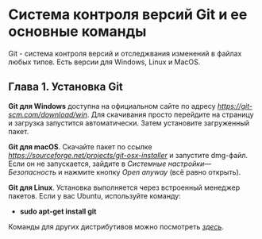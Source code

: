 # Система контроля версий Git и ее основные команды

Git - система контроля версий и отследжвания изменений в файлах любых типов. Есть версии для Windows, Linux и MacOS.

## Глава 1. Установка Git

 **Git для Windows** доступна на официальном сайте по адресу _<https://git-scm.com/download/win>_. Для скачивания просто перейдите на страницу и загрузка запустится автоматически. Затем установите загруженный пакет.

 **Git для macOS**. Скачайте пакет по ссылке _<https://sourceforge.net/projects/git-osx-installer>_ и запустите dmg-файл. Если он не запускается, зайдите в _Системные настройки—Безопасность_ и нажмите кнопку _Open anyway_ (всё равно открыть).

**Git для Linux**. Установка выполняется через встроенный менеджер пакетов. Если у вас Ubuntu, используйте команду:

* **sudo apt-get install git**

Команды для других дистрибутивов можно посмотреть _[здесь](https://git-scm.com/download/linux)_.